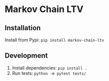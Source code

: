 # Markov Chain LTV

## Installation

Install from Pypi:
`pip install markov-chain-ltv`

## Development

1. Install dependencies: `pip install .`
2. Run tests: `python -m pytest tests/`
